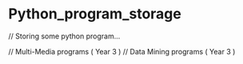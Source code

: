 # Python_program_storage

// Storing some python program...

// Multi-Media programs ( Year 3 )
// Data Mining programs ( Year 3 )
